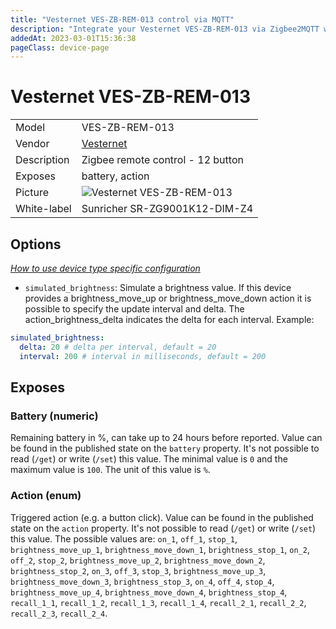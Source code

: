 ```yaml
---
title: "Vesternet VES-ZB-REM-013 control via MQTT"
description: "Integrate your Vesternet VES-ZB-REM-013 via Zigbee2MQTT with whatever smart home infrastructure you are using without the vendor's bridge or gateway."
addedAt: 2023-03-01T15:36:38
pageClass: device-page
---
```


<!-- !!!! -->
<!-- ATTENTION: This file is auto-generated through docgen! -->
<!-- You can only edit the "Notes"-Section between the two comment lines "Notes BEGIN" and "Notes END". -->
<!-- Do not use h1 or h2 heading within "## Notes"-Section. -->
<!-- !!!! -->

# Vesternet VES-ZB-REM-013

|     |     |
|-----|-----|
| Model | VES-ZB-REM-013  |
| Vendor  | [Vesternet](/supported-devices/#v=Vesternet)  |
| Description | Zigbee remote control - 12 button |
| Exposes | battery, action |
| Picture | ![Vesternet VES-ZB-REM-013](https://www.zigbee2mqtt.io/images/devices/VES-ZB-REM-013.png) |
| White-label | Sunricher SR-ZG9001K12-DIM-Z4 |


<!-- Notes BEGIN: You can edit here. Add "## Notes" headline if not already present. -->


<!-- Notes END: Do not edit below this line -->



## Options
*[How to use device type specific configuration](../guide/configuration/devices-groups.md#specific-device-options)*

* `simulated_brightness`: Simulate a brightness value. If this device provides a brightness_move_up or brightness_move_down action it is possible to specify the update interval and delta. The action_brightness_delta indicates the delta for each interval. Example:
```yaml
simulated_brightness:
  delta: 20 # delta per interval, default = 20
  interval: 200 # interval in milliseconds, default = 200
```


## Exposes

### Battery (numeric)
Remaining battery in %, can take up to 24 hours before reported.
Value can be found in the published state on the `battery` property.
It's not possible to read (`/get`) or write (`/set`) this value.
The minimal value is `0` and the maximum value is `100`.
The unit of this value is `%`.

### Action (enum)
Triggered action (e.g. a button click).
Value can be found in the published state on the `action` property.
It's not possible to read (`/get`) or write (`/set`) this value.
The possible values are: `on_1`, `off_1`, `stop_1`, `brightness_move_up_1`, `brightness_move_down_1`, `brightness_stop_1`, `on_2`, `off_2`, `stop_2`, `brightness_move_up_2`, `brightness_move_down_2`, `brightness_stop_2`, `on_3`, `off_3`, `stop_3`, `brightness_move_up_3`, `brightness_move_down_3`, `brightness_stop_3`, `on_4`, `off_4`, `stop_4`, `brightness_move_up_4`, `brightness_move_down_4`, `brightness_stop_4`, `recall_1_1`, `recall_1_2`, `recall_1_3`, `recall_1_4`, `recall_2_1`, `recall_2_2`, `recall_2_3`, `recall_2_4`.

